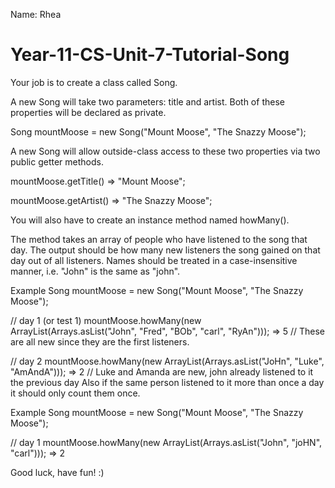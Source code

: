 Name: Rhea

# Year-11-CS-Unit-7-Tutorial-Song

Your job is to create a class called Song.

A new Song will take two parameters: title and artist. Both of these properties will be declared as private.

Song mountMoose = new Song("Mount Moose", "The Snazzy Moose");

A new Song will allow outside-class access to these two properties via two public getter methods.

mountMoose.getTitle() => "Mount Moose";

mountMoose.getArtist() => "The Snazzy Moose";

You will also have to create an instance method named howMany().

The method takes an array of people who have listened to the song that day. The output should be how many new listeners the song gained on that day out of all listeners. Names should be treated in a case-insensitive manner, i.e. "John" is the same as "john".

Example
Song mountMoose = new Song("Mount Moose", "The Snazzy Moose");

// day 1 (or test 1)
mountMoose.howMany(new ArrayList<String>(Arrays.asList("John", "Fred", "BOb", "carl", "RyAn"))); => 5
// These are all new since they are the first listeners.

// day 2
mountMoose.howMany(new ArrayList<String>(Arrays.asList("JoHn", "Luke", "AmAndA"))); => 2
// Luke and Amanda are new, john already listened to it the previous day
Also if the same person listened to it more than once a day it should only count them once.

Example
Song mountMoose = new Song("Mount Moose", "The Snazzy Moose");

// day 1
mountMoose.howMany(new ArrayList<String>(Arrays.asList("John", "joHN", "carl"))); => 2

Good luck, have fun! :)
